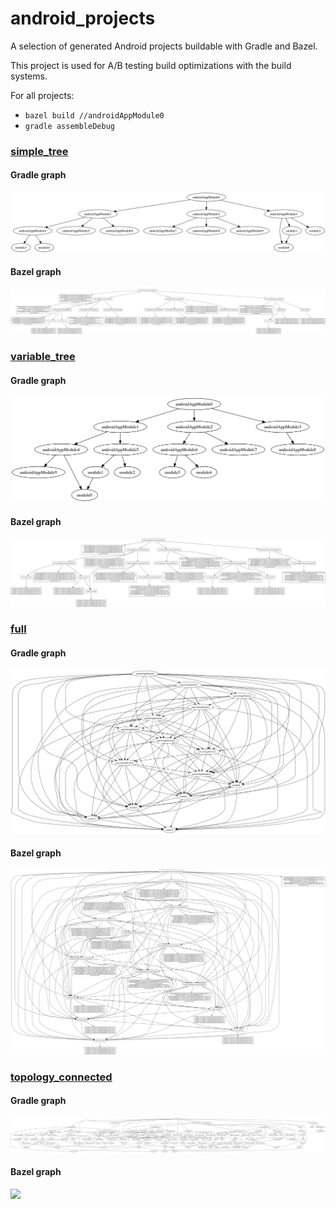 # android_projects

A selection of generated Android projects buildable with Gradle and Bazel.

This project is used for A/B testing build optimizations with the build systems.

For all projects:

- `bazel build //androidAppModule0`
- `gradle assembleDebug`

### [simple_tree](/simple_tree)

#### Gradle graph

![](simple_tree/gradle_graph.png)

#### Bazel graph

![](simple_tree/bazel_graph.png)

### [variable_tree](/variable_tree)

#### Gradle graph

![](variable_tree/gradle_graph.png)

#### Bazel graph

![](variable_tree/bazel_graph.png)

### [full](/full)

#### Gradle graph

![](full/gradle_graph.png)

#### Bazel graph

![](full/bazel_graph.png)

### [topology_connected](/topology_connected)

#### Gradle graph

![](topology_connected/gradle_graph.png)

#### Bazel graph

![](topology_connected/bazel_graph.png)
